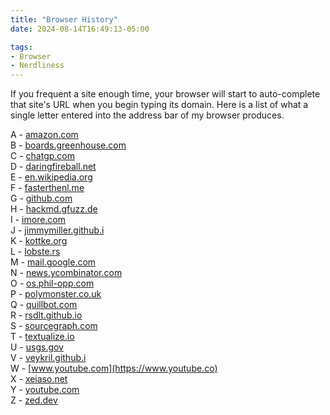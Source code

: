 ```yaml
---
title: "Browser History"
date: 2024-08-14T16:49:13-05:00

tags:
- Browser
- Nerdliness
---
```

If you frequent a site enough time, your browser will start to auto-complete
that site's URL when you begin typing its domain. Here is a list of what a
single letter entered into the address bar of my browser produces.

A - [amazon.com](https://amazon.com)  
B - [boards.greenhouse.com](https://boards.greenhouse.com)   
C - [chatgp.com](https://chatgpt.com)   
D - [daringfireball.net](https://daringfireball.net)   
E - [en.wikipedia.org](https://en.wikipedia.org)   
F - [fasterthenl.me](https://fasterthenli.me)   
G - [github.com](https://github.com)   
H - [hackmd.gfuzz.de](https://hackmd.gfuzz.de)   
I - [imore.com](https://imore.com)   
J - [jimmymiller.github.i](https://jimmymiller.github.io)   
K - [kottke.org](https://kottke.org)   
L - [lobste.rs](https://lobste.rs)   
M - [mail.google.com](https://mail.google.com)   
N - [news.ycombinator.com](https://news.ycombinator.com)   
O - [os.phil-opp.com](http://os.phil-opp.com)   
P - [polymonster.co.uk](https://polymonster.co.uk)   
Q - [quillbot.com](https://quillbot.com)   
R - [rsdlt.github.io](https://rsdlt.github.io)   
S - [sourcegraph.com](https://sourcegraph.co)   
T - [textualize.io](https://textualize.i0)   
U - [usgs.gov](https://usgs.gov)   
V - [veykril.github.i](https://veykril.github.io)   
W - [www.youtube.com](https://www.youtube.co)   
X - [xeiaso.net](https://xeiaso.net)   
Y - [youtube.com](https://youtube.com)   
Z - [zed.dev](https://zed.dev)   
